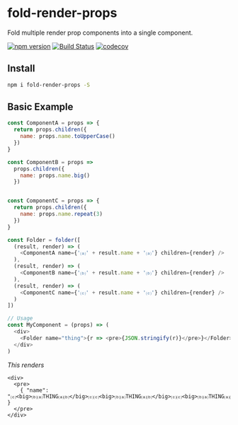 # fold-render-props
Fold multiple render prop components into a single component.


[![npm version](https://badge.fury.io/js/fold-render-props.svg)](https://badge.fury.io/js/fold-render-props)
[![Build Status](https://travis-ci.org/tkh44/fold-render-props.svg?branch=master)](https://travis-ci.org/tkh44/fold-render-props)
[![codecov](https://codecov.io/gh/tkh44/fold-render-props/branch/master/graph/badge.svg)](https://codecov.io/gh/tkh44/fold-render-props)


## Install

```bash
npm i fold-render-props -S
```

## Basic Example

```javascript
const ComponentA = props => {
  return props.children({
    name: props.name.toUpperCase()
  })
}

const ComponentB = props =>
  props.children({
    name: props.name.big()
  })


const ComponentC = props => {
  return props.children({
    name: props.name.repeat(3)
  })
}

const Folder = folder([
  (result, render) => (
    <ComponentA name={'⒜' + result.name + '⒜'} children={render} />
  ),
  (result, render) => (
    <ComponentB name={'⒝' + result.name + '⒝'} children={render} />
  ),
  (result, render) => (
    <ComponentC name={'⒞' + result.name + '⒞'} children={render} />
  )
])

// Usage
const MyComponent = (props) => (
  <div>
    <Folder name="thing">{r => <pre>{JSON.stringify(r)}</pre>}</Folder>
  </div>
)
```

*This renders*

```
<div>
  <pre>
    { "name": "⒞<big>⒝⒜THING⒜⒝</big>⒞⒞<big>⒝⒜THING⒜⒝</big>⒞⒞<big>⒝⒜THING⒜⒝</big>⒞" }
  </pre>
</div>
```
